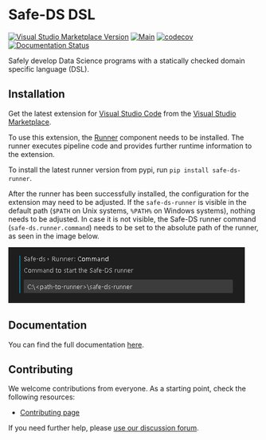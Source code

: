 # Safe-DS DSL

[![Visual Studio Marketplace Version](https://img.shields.io/visual-studio-marketplace/v/safe-ds.safe-ds)](https://marketplace.visualstudio.com/items?itemName=safe-ds.safe-ds)
[![Main](https://github.com/Safe-DS/DSL/actions/workflows/main.yml/badge.svg)](https://github.com/Safe-DS/DSL/actions/workflows/main.yml)
[![codecov](https://codecov.io/gh/Safe-DS/DSL/branch/main/graph/badge.svg?token=ma0ytglhO1)](https://codecov.io/gh/Safe-DS/DSL)
[![Documentation Status](https://readthedocs.org/projects/safe-ds-dsl/badge/?version=stable)](https://dsl.safeds.com)

Safely develop Data Science programs with a statically checked domain specific language (DSL).

## Installation

Get the latest extension for [Visual Studio Code](https://code.visualstudio.com/) from the [Visual Studio Marketplace](https://marketplace.visualstudio.com/items?itemName=safe-ds.safe-ds).

To use this extension, the [Runner](https://github.com/Safe-DS/Runner) component needs to be installed.
The runner executes pipeline code and provides further runtime information to the extension.

To install the latest runner version from pypi, run `pip install safe-ds-runner`.

After the runner has been successfully installed, the configuration for the extension may need to be adjusted.
If the `safe-ds-runner` is visible in the default path (`$PATH` on Unix systems, `%PATH%` on Windows systems),
nothing needs to be adjusted. In case it is not visible, the Safe-DS runner command (`safe-ds.runner.command`)
needs to be set to the absolute path of the runner, as seen in the image below.

![vscode-settings-safeds-runner-path.png](vscode-settings-safeds-runner-path.png)

## Documentation

You can find the full documentation [here](https://dsl.safeds.com).

## Contributing

We welcome contributions from everyone. As a starting point, check the following resources:

* [Contributing page](https://github.com/Safe-DS/DSL/contribute)

If you need further help, please [use our discussion forum][forum].

[forum]: https://github.com/orgs/Safe-DS/discussions
